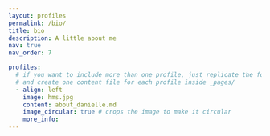```yaml
---
layout: profiles
permalink: /bio/
title: bio
description: A little about me
nav: true
nav_order: 7

profiles:
  # if you want to include more than one profile, just replicate the following block
  # and create one content file for each profile inside _pages/
  - align: left
    image: hms.jpg
    content: about_danielle.md
    image_circular: true # crops the image to make it circular
    more_info:
---
```

